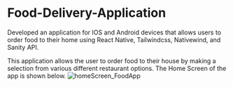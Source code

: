 # Food-Delivery-Application
Developed an application for IOS and Android devices that allows users to order food to their home using React Native, Tailwindcss, Nativewind, and Sanity API.

This application allows the user to order food to their house by making a selection from various different restaurant options. 
The Home Screen of the app is shown below. 
![homeScreen_FoodApp](https://github.com/Dennisolod/Food-Delivery-Application/assets/63871634/78988015-20ea-491e-a98f-f43fd51a8822)

